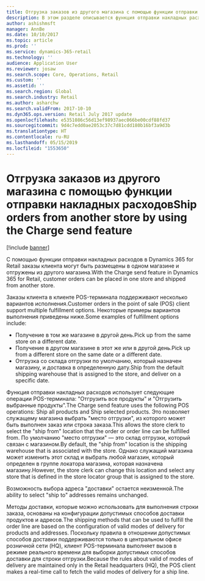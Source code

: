 ```yaml
---
title: Отгрузка заказов из другого магазина с помощью функции отправки накладных расходов
description: В этом разделе описывается функция отправки накладных расходов.
author: ashishmsft
manager: AnnBe
ms.date: 10/10/2017
ms.topic: article
ms.prod: ''
ms.service: dynamics-365-retail
ms.technology: ''
audience: Application User
ms.reviewer: josaw
ms.search.scope: Core, Operations, Retail
ms.custom: ''
ms.assetid: ''
ms.search.region: Global
ms.search.industry: Retail
ms.author: asharchw
ms.search.validFrom: 2017-10-10
ms.dyn365.ops.version: Retail July 2017 update
ms.openlocfilehash: e5351086c56d13ef98937aec066be00cdf88fd37
ms.sourcegitcommit: 9d4c7edd0ae2053c37c7d81cdd180b16bf3a9d3b
ms.translationtype: HT
ms.contentlocale: ru-RU
ms.lasthandoff: 05/15/2019
ms.locfileid: "1553650"
---
```

# <a name="ship-orders-from-another-store-by-using-the-charge-send-feature"></a><span data-ttu-id="03419-103">Отгрузка заказов из другого магазина с помощью функции отправки накладных расходов</span><span class="sxs-lookup"><span data-stu-id="03419-103">Ship orders from another store by using the Charge send feature</span></span>

[!include [banner](includes/banner.md)]

<span data-ttu-id="03419-104">С помощью функции отправки накладных расходов в Dynamics 365 for Retail заказы клиента могут быть размещены в одном магазине и отгружены из другого магазина.</span><span class="sxs-lookup"><span data-stu-id="03419-104">With the Charge send feature in Dynamics 365 for Retail, customer orders can be placed in one store and shipped from another store.</span></span>

<span data-ttu-id="03419-105">Заказы клиента в клиенте POS-терминала поддерживают несколько вариантов исполнения.</span><span class="sxs-lookup"><span data-stu-id="03419-105">Customer orders in the point of sale (POS) client support multiple fulfillment options.</span></span> <span data-ttu-id="03419-106">Некоторые примеры вариантов выполнения приведены ниже.</span><span class="sxs-lookup"><span data-stu-id="03419-106">Some examples of fulfillment options include:</span></span>

- <span data-ttu-id="03419-107">Получение в том же магазине в другой день.</span><span class="sxs-lookup"><span data-stu-id="03419-107">Pick up from the same store on a different date.</span></span>
- <span data-ttu-id="03419-108">Получение в другом магазине в этот же или в другой день.</span><span class="sxs-lookup"><span data-stu-id="03419-108">Pick up from a different store on the same date or a different date.</span></span>
- <span data-ttu-id="03419-109">Отгрузка со склада отгрузки по умолчанию, который назначен магазину, и доставка в определенную дату.</span><span class="sxs-lookup"><span data-stu-id="03419-109">Ship from the default shipping warehouse that is assigned to the store, and deliver on a specific date.</span></span>

<span data-ttu-id="03419-110">Функция отправки накладных расходов использует следующие операции POS-терминала: "Отгрузить все продукты" и "Отгрузить выбранные продукты".</span><span class="sxs-lookup"><span data-stu-id="03419-110">The Charge send feature uses the following POS operations: Ship all products and Ship selected products.</span></span> <span data-ttu-id="03419-111">Это позволяет служащему магазина выбрать "место отгрузки", из которого может быть выполнен заказ или строка заказа.</span><span class="sxs-lookup"><span data-stu-id="03419-111">This allows the store clerk to select the "ship from" location that the order or order line can be fulfilled from.</span></span> <span data-ttu-id="03419-112">По умолчанию "место отгрузки" — это склад отгрузки, который связан с магазином.</span><span class="sxs-lookup"><span data-stu-id="03419-112">By default, the "ship from" location is the shipping warehouse that is associated with the store.</span></span> <span data-ttu-id="03419-113">Однако служащий магазина может изменить этот склад и выбрать любой магазин, который определен в группе локатора магазина, которая назначена магазину.</span><span class="sxs-lookup"><span data-stu-id="03419-113">However, the store clerk can change this location and select any store that is defined in the store locator group that is assigned to the store.</span></span>

<span data-ttu-id="03419-114">Возможность выбора адреса "доставки" остается неизменной.</span><span class="sxs-lookup"><span data-stu-id="03419-114">The ability to select "ship to" addresses remains unchanged.</span></span>

<span data-ttu-id="03419-115">Методы доставки, которые можно использовать для выполнения строки заказа, основаны на конфигурации допустимых способов доставки продуктов и адресов.</span><span class="sxs-lookup"><span data-stu-id="03419-115">The shipping methods that can be used to fulfill the order line are based on the configuration of valid modes of delivery for products and addresses.</span></span> <span data-ttu-id="03419-116">Поскольку правила в отношении допустимых способов доставки поддерживаются только в центральном офисе розничной сети (HQ), клиент POS-терминала выполняет вызов в режиме реального времени для выборки допустимых способов доставки для строки отгрузки.</span><span class="sxs-lookup"><span data-stu-id="03419-116">Because the rules about valid of modes of delivery are maintained only in the Retail headquarters (HQ), the POS client makes a real-time call to fetch the valid modes of delivery for a ship line.</span></span>
